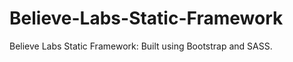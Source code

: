 Believe-Labs-Static-Framework
=============================

Believe Labs Static Framework: Built using Bootstrap and SASS.